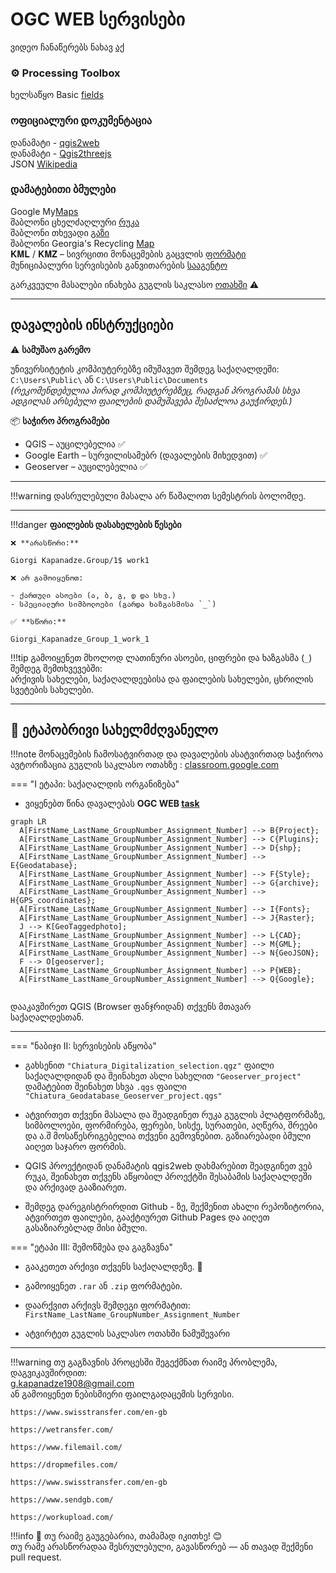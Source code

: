 # OGC WEB სერვისები

ვიდეო ჩანაწერებს ნახავ [აქ](https://ezdanapak.github.io/GTU-GIS/GIS_SKA/Videos/) <br>


### ⚙️ Processing Toolbox <br>

ხელსაწყო Basic [fields](https:) <br>


### ოფიციალური დოკუმენტაცია <br>
დანამატი  - [qgis2web](https://github.com/qgis2web/qgis2web) <br>
დანამატი - [Qgis2threejs](https://github.com/minorua/Qgis2threejs) <br>
JSON [Wikipedia](https://en.wikipedia.org/wiki/JSON) <br>

### დამატებითი ბმულები <br>
Google My[Maps](https://www.google.com/maps) <br>
შაბლონი ცხელძაღლური [რუკა](https://www.google.com/maps/d/u/3/edit?hl=ka&mid=176BVE02xYafhr-6qezCRy4sHJs76xZyf&ll=42.51875523468736%2C42.56166703834641&z=7)  <br>
შაბლონი თხევადი [გაზი](https://www.google.com/maps/d/u/3/edit?hl=ka&mid=1y3jZwVgz0WEYQWvZjlNysLex4eLLSrw&ll=42.17127030085311%2C43.86809699999997&z=9) <br>
შაბლონი Georgia's Recycling [Map](https://www.google.com/maps/d/u/3/viewer?hl=ka&mid=18VONz4zIlS6VgcDRIAX6odQ8YGBjUQdz&ll=42.00871348204378%2C43.53747129999999&z=8) <br>
𝐊𝐌𝐋 / 𝐊𝐌𝐙 – სივრცითი მონაცემების გაცვლის [ფორმატი](https://ezdanapak.github.io/GTU-GIS/GIS_SKA/Theory/Google/Google_formats/) <br>
მუნიციპალური სერვისების განვითარების [სააგენტო](https://ms.gov.ge/msmap/) <br>


გარკვეული მასალები ინახება გუგლის საკლასო [ოთახში](https://classroom.google.com/c/Nzg3MzAxMDU4MzEy/m/Nzg3NTk5MzU2OTYw/details) ⚠️ <br>

---
## დავალების ინსტრუქციები

⚠️ **სამუშაო გარემო**

უნივერსიტეტის კომპიუტერებზე იმუშავეთ შემდეგ საქაღალდეში:  
`C:\Users\Public\` ან `C:\Users\Public\Documents`  
*(რეკომენდებულია პირად კომპიუტერებზეც, რადგან პროგრამას სხვა ადგილას არსებული ფაილების დამუშავება შესაძლოა გაუჭირდეს.)*

📦 **საჭირო პროგრამები**

* QGIS – აუცილებელია ✅  
* Google Earth – სურვილისამებრ (დავალების მიხედვით) ✅  
* Geoserver – აუცილებელია ✅  

---

!!!warning
    დასრულებული მასალა არ წაშალოთ სემესტრის ბოლომდე.
    
---

!!!danger 
    **ფაილების დასახელების წესები**

    ❌ **არასწორი:**  

    Giorgi Kapanadze.Group/1$ work1  

    ❌ არ გამოიყენოთ:

    - ქართული ასოები (ა, ბ, გ, დ და სხვ.)  
    - სპეციალური სიმბოლოები (გარდა ხაზგასმისა `_`)

    ✅ **სწორი:**  

    Giorgi_Kapanadze_Group_1_work_1  

!!!tip
    გამოიყენეთ მხოლოდ ლათინური ასოები, ციფრები და ხაზგასმა (`_`) შემდეგ შემთხვევებში:  
    არქივის სახელები, საქაღალდეებისა და ფაილების სახელები, ცხრილის სვეტების სახელები.

---

## 📘 ეტაპობრივი სახელმძღვანელო

!!!note
    მონაცემების ჩამოსატვირთად და დავალების ასატვირთად საჭიროა ავტორიზაცია გუგლის საკლასო ოთახზე
     : [classroom.google.com](https://classroom.google.com/)

=== "I ეტაპი: საქაღალდის ორგანიზება"
* ვიყენებთ წინა დავალებას **OGC WEB  [task](https://ezdanapak.github.io/GTU-GIS/GIS_SKA/Lab/OGC_WEB/)**



``` mermaid
graph LR
  A[FirstName_LastName_GroupNumber_Assignment_Number] --> B{Project};
  A[FirstName_LastName_GroupNumber_Assignment_Number] --> C{Plugins};
  A[FirstName_LastName_GroupNumber_Assignment_Number] --> D{shp};
  A[FirstName_LastName_GroupNumber_Assignment_Number] --> E{Geodatabase};
  A[FirstName_LastName_GroupNumber_Assignment_Number] --> F{Style};
  A[FirstName_LastName_GroupNumber_Assignment_Number] --> G{archive};
  A[FirstName_LastName_GroupNumber_Assignment_Number] --> H{GPS_coordinates};
  A[FirstName_LastName_GroupNumber_Assignment_Number] --> I{Fonts};
  A[FirstName_LastName_GroupNumber_Assignment_Number] --> J{Raster};
  J --> K[GeoTaggedphoto];
  A[FirstName_LastName_GroupNumber_Assignment_Number] --> L{CAD};
  A[FirstName_LastName_GroupNumber_Assignment_Number] --> M{GML};
  A[FirstName_LastName_GroupNumber_Assignment_Number] --> N{GeoJSON};
  F --> O[geoserver];
  A[FirstName_LastName_GroupNumber_Assignment_Number] --> P{WEB};
  A[FirstName_LastName_GroupNumber_Assignment_Number] --> Q{Google};


```

დააკავშირეთ QGIS (Browser ფანჯრიდან) თქვენს მთავარ საქაღალდესთან.

---

=== "ნაბიჯი II: სერვისების აწყობა"

* გახსენით `"Chiatura_Digitalization_selection.qgz"` ფაილი საქაღალდიდან და შეინახეთ ასლი სახელით `"Geoserver_project"`  
  დამატებით შეინახეთ სხვა `.qgs` ფაილი `"Chiatura_Geodatabase_Geoserver_project.qgs"`   <br>

* ატვირთეთ თქვენი მასალა და შეადგინეთ რუკა გუგლის პლატფორმაზე, სიმბოლოები, ფორმირება, ფერები, სისქე, სურათები, აღწერა, შრეები და ა.შ მოსაწესრიგებელია თქვენი გემოვნებით. გაზიარებადი ბმული აიღეთ საჯარო ფორმის.
* QGIS პროექტიდან დანამატის qgis2web დახმარებით შეადგინეთ ვებ რუკა, შეინახეთ თქვენს აწყობილ პროექტში შესაბამის საქაღალდეში და არქივად გააზიარეთ.
* შემდეგ დარეგისტრირდით Github - ზე, შექმენით ახალი რეპოზიტორია, ატვირთეთ ფაილები, გააქტიურეთ Github Pages და აიღეთ გასაზიარებლად მისი ბმული. 




=== "ეტაპი III: შემოწმება და გაგზავნა"
* გააკეთეთ არქივი თქვენს საქაღალდეზე. 💾
* გამოიყენეთ `.rar` ან `.zip` ფორმატები.
* დაარქვით არქივს შემდეგი ფორმატით:  
  `FirstName_LastName_GroupNumber_Assignment_Number`

* ატვირტეთ გუგლის საკლასო ოთახში ნამუშევარი

---

!!!warning
    თუ გაგზავნის პროცესში შეგექმნათ რაიმე პრობლემა, დაგვიკავშირდით:  
    g.kapanadze1908@gmail.com  
    ან გამოიყენეთ ნებისმიერი ფაილგადაცემის სერვისი. <br>

    https://www.swisstransfer.com/en-gb

    https://wetransfer.com/

    https://www.filemail.com/

    https://dropmefiles.com/

    https://www.swisstransfer.com/en-gb

    https://www.sendgb.com/

    https://workupload.com/ 

!!!info
    📌 თუ რაიმე გაუგებარია, თამამად იკითხე! 😊  
    თუ რამე არასწორადაა შესრულებული, გავასწორებ — ან თავად შექმენი pull request. 